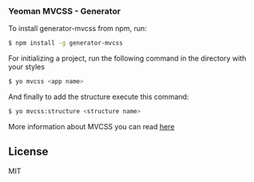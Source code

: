 ### Yeoman MVCSS - Generator

To install generator-mvcss from npm, run:

```bash
$ npm install -g generator-mvcss
```

For initializing a project, run the following command in the directory with your styles

```bash
$ yo mvcss <app name>
```
And finally to add the structure execute this command:

```bash
$ yo mvcss:structure <structure name>
```

More information about MVCSS you can read [here](http://mvcss.github.io/)

## License

MIT

